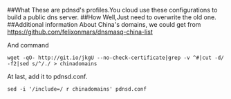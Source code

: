 ##What
These are pdnsd's profiles.You cloud use these configurations to build a public dns server. 
##How
Well,Just need to overwrite the old one.
##Additional information
About China's domains, we could get from
https://github.com/felixonmars/dnsmasq-china-list

And command
```shell
wget -qO- http://git.io/jkgU --no-check-certificate|grep -v ^#|cut -d/ -f2|sed s/^/./ > chinadomains
```
At last, add it to pdnsd.conf.
```shell
sed -i '/include=/ r chinadomains' pdnsd.conf
```
